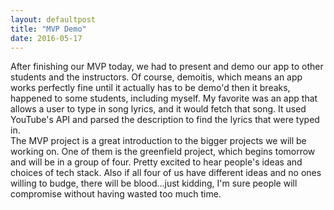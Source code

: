```yaml
---
layout: defaultpost
title: "MVP Demo"
date: 2016-05-17
---
```


After finishing our MVP today, we had to present and demo our app to other students and the instructors. Of course, demoitis, which means an app works perfectly fine until it actually has to be demo'd then it breaks, happened to some students, including myself. My favorite was an app that allows a user to type in song lyrics, and it would fetch that song. It used YouTube's API and parsed the description to find the lyrics that were typed in.<br />
The MVP project is a great introduction to the bigger projects we will be working on. One of them is the greenfield project, which begins tomorrow and will be in a group of four. Pretty excited to hear people's ideas and choices of tech stack. Also if all four of us have different ideas and no ones willing to budge, there will be blood...just kidding, I'm sure people will compromise without having wasted too much time.